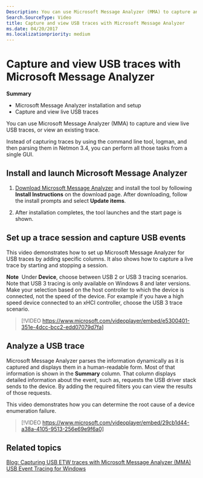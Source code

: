 ```yaml
---
Description: You can use Microsoft Message Analyzer (MMA) to capture and view live USB traces, or view an existing trace.
Search.SourceType: Video
title: Capture and view USB traces with Microsoft Message Analyzer
ms.date: 04/20/2017
ms.localizationpriority: medium
---
```


# Capture and view USB traces with Microsoft Message Analyzer


**Summary**

-   Microsoft Message Analyzer installation and setup
-   Capture and view live USB traces

You can use Microsoft Message Analyzer (MMA) to capture and view live USB traces, or view an existing trace.

Instead of capturing traces by using the command line tool, logman, and then parsing them in Netmon 3.4, you can perform all those tasks from a single GUI.

## Install and launch Microsoft Message Analyzer


1.  [Download Microsoft Message Analyzer](https://www.microsoft.com/download/details.aspx?id=44226) and install the tool by following **Install Instructions** on the download page. After downloading, follow the install prompts and select **Update items**.

2.  After installation completes, the tool launches and the start page is shown.

## Set up a trace session and capture USB events


This video demonstrates how to set up Microsoft Message Analyzer for USB traces by adding specific columns. It also shows how to capture a live trace by starting and stopping a session.

**Note**  Under **Device**, choose between USB 2 or USB 3 tracing scenarios. Note that USB 3 tracing is only available on Windows 8 and later versions. Make your selection based on the host controller to which the device is connected, not the speed of the device. For example if you have a high speed device connected to an xHCI controller, choose the USB 3 trace scenario.

>[!VIDEO https://www.microsoft.com/videoplayer/embed/e5300401-351e-4dcc-bcc2-edd07079d7fa]

## Analyze a USB trace


Microsoft Message Analyzer parses the information dynamically as it is captured and displays them in a human-readable form. Most of that information is shown in the **Summary** column. That column displays detailed information about the event, such as, requests the USB driver stack sends to the device. By adding the required filters you can view the results of those requests.

This video demonstrates how you can determine the root cause of a device enumeration failure.

>[!VIDEO https://www.microsoft.com/videoplayer/embed/29cb1d44-a38a-4105-9513-256e69e9f6a0]

## Related topics
[Blog: Capturing USB ETW traces with Microsoft Message Analyzer (MMA)](http://blogs.msdn.com/b/usbcoreblog/archive/2013/11/09/capturing-usb-etw-traces-with-microsoft-message-analyzer-mma.aspx)  
[USB Event Tracing for Windows](usb-event-tracing-for-windows.md)  



